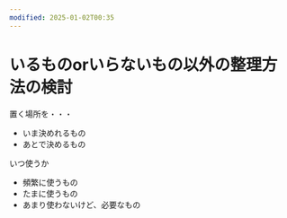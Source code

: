 ```yaml
---
modified: 2025-01-02T00:35
---
```

# いるものorいらないもの以外の整理方法の検討

置く場所を・・・

- いま決めれるもの  
- あとで決めるもの  

いつ使うか

- 頻繁に使うもの  
- たまに使うもの  
- あまり使わないけど、必要なもの